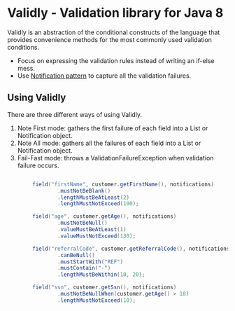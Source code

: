 Validly - Validation library for Java 8
=======================================

Validly is an abstraction of the conditional constructs of the language that provides convenience methods for the most commonly used validation conditions.

* Focus on expressing the validation rules instead of writing an if-else mess.
* Use [Notification pattern](https://martinfowler.com/articles/replaceThrowWithNotification.html) to capture all the validation failures.

Using Validly
-------------

There are three different ways of using Validly. 

1. Note First mode: gathers the first failure of each field into a List or Notification object.
2. Note All mode: gathers all the failures of each field into a List or Notification object. 
3. Fail-Fast mode: throws a ValidationFailureException when validation failure occurs.

```java

        field("firstName", customer.getFirstName(), notifications)
                .mustNotBeBlank()
                .lengthMustBeAtLeast(2)
                .lengthMustNotExceed(100);

        field("age", customer.getAge(), notifications)
                .mustNotBeNull()
                .valueMustBeAtLeast(1)
                .valueMustNotExceed(130);

        field("referralCode", customer.getReferralCode(), notifications)
                .canBeNull()
                .mustStartWith("REF")
                .mustContain("-")
                .lengthMustBeWithin(10, 20);

        field("ssn", customer.getSsn(), notifications)
                .mustNotBeNullWhen(customer.getAge() > 18)
                .lengthMustNotExceed(10);

```


